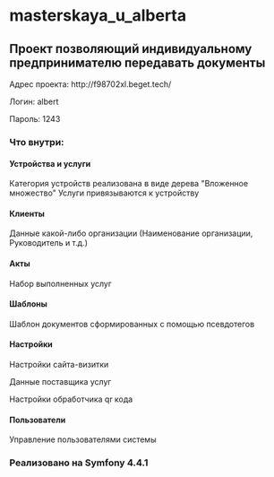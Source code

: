 # masterskaya_u_alberta

Проект позволяющий индивидуальному предпринимателю передавать документы 
--
<p>Адрес проекта: http://f98702xl.beget.tech/</p>
<p> Логин: albert </p>
<p> Пароль: 1243 </p>

### Что внутри:
#### Устройства и услуги
Категория устройств реализована в виде дерева "Вложенное множество"
Услуги привязываются к устройству

#### Клиенты
Данные какой-либо организации (Наименование организации, Руководитель и т.д.)

#### Акты
Набор выполненных услуг


#### Шаблоны
Шаблон документов сформированных с помощью псевдотегов

#### Настройки
<p>Настройки сайта-визитки</p>
<p>Данные поставщика услуг</p>
<p>Настройки обработчика qr кода</p> 

#### Пользователи
Управление пользователями системы



### Реализовано на Symfony 4.4.1

